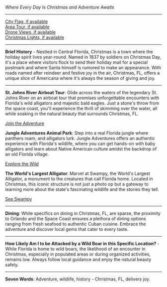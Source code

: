 *Where Every Day Is Christmas and Adventure Awaits*

---

[City Flag, if available](https://www.google.com/search?tbm=isch&q=Christmas+FL+Flag+Picture)  
[Area Tour, if available](https://www.youtube.com/results?search_query=Christmas+FL+4k+tour)  
[Drone Views, if available](https://www.youtube.com/results?search_query=Christmas+FL+4k+drone)  
[Christmas Lights, if available](https://www.youtube.com/results?search_query=Christmas+FL+christmas+lights)

---

**Brief History** - Nestled in Central Florida, Christmas is a town where the holiday spirit lives year-round. Named in 1837 by soldiers on Christmas Day, it's a place where visitors flock to send their holiday mail for a special postmark and where Santa himself is rumored to make an appearance. With roads named after reindeer and festive joy in the air, Christmas, FL, offers a unique slice of Americana where it's always the season of giving and joy.

---

**St. Johns River Airboat Tour**: Glide across the waters of the legendary St. Johns River on an airboat tour that promises unforgettable encounters with Florida's wild alligators and majestic bald eagles. Just a stone's throw from the space coast, you'll experience the thrill of skimming over the water, all while soaking in the natural beauty that surrounds Christmas, FL. 

  [Join the Adventure](https://www.youtube.com/results?search_query=Christmas+FL+St.+Johns+River+Airboat+Tour)

**Jungle Adventures Animal Park**: Step into a real Florida jungle where panthers roam, and alligators lurk. Jungle Adventures offers an authentic experience with Florida's wildlife, where you can get hands-on with baby alligators and learn about Native American culture amidst the backdrop of an old Florida village. 

  [Explore the Wild](https://www.youtube.com/results?search_query=Christmas+FL+Jungle+Adventures+Animal+Park)

**The World's Largest Alligator**: Marvel at Swampy, the World's Largest Alligator, a monument to the creatures that call Florida home. Located in Christmas, this iconic structure is not just a photo op but a gateway to learning more about the state's fascinating wildlife and the stories they tell.

  [See Swampy](https://www.youtube.com/results?search_query=Christmas+FL+World%27s+Largest+Alligator)

---

**Dining**: While specifics on dining in Christmas, FL, are sparse, the proximity to Orlando and the Space Coast ensures a plethora of dining options ranging from fresh seafood to authentic Cuban cuisine. Embrace the adventure and discover local gems that cater to every taste.

---

**How Likely Am I to be Attacked by a Wild Boar in this Specific Location?** - While Florida is home to wild boars, the likelihood of an encounter in Christmas, especially in populated areas or during organized activities, remains low. Always follow local guidance and enjoy the natural beauty safely.

---

**Seven Words**: Adventure, wildlife, history - Christmas, FL, delivers joy.